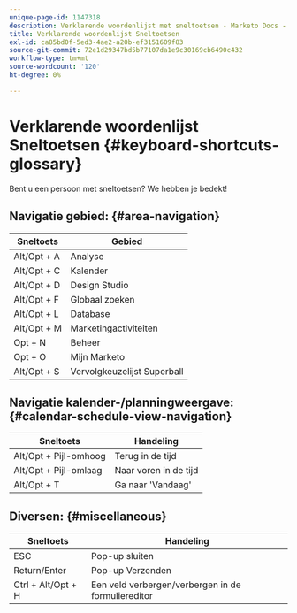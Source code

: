 ```yaml
---
unique-page-id: 1147318
description: Verklarende woordenlijst met sneltoetsen - Marketo Docs - Productdocumentatie
title: Verklarende woordenlijst Sneltoetsen
exl-id: ca85bd0f-5ed3-4ae2-a20b-ef3151609f83
source-git-commit: 72e1d29347bd5b77107da1e9c30169cb6490c432
workflow-type: tm+mt
source-wordcount: '120'
ht-degree: 0%

---
```


# Verklarende woordenlijst Sneltoetsen {#keyboard-shortcuts-glossary}

Bent u een persoon met sneltoetsen? We hebben je bedekt!

## Navigatie gebied: {#area-navigation}

| Sneltoets | Gebied |
|---|---|
| Alt/Opt + A | Analyse |
| Alt/Opt + C | Kalender |
| Alt/Opt + D | Design Studio |
| Alt/Opt + F | Globaal zoeken |
| Alt/Opt + L | Database |
| Alt/Opt + M | Marketingactiviteiten |
| Opt + N | Beheer |
| Opt + O | Mijn Marketo |
| Alt/Opt + S | Vervolgkeuzelijst Superball |

## Navigatie kalender-/planningweergave:  {#calendar-schedule-view-navigation}

| Sneltoets | Handeling |
|---|---|
| Alt/Opt + Pijl-omhoog | Terug in de tijd |
| Alt/Opt + Pijl-omlaag | Naar voren in de tijd |
| Alt/Opt + T | Ga naar &#39;Vandaag&#39; |

## Diversen: {#miscellaneous}

| Sneltoets | Handeling |
|---|---|
| ESC | Pop-up sluiten |
| Return/Enter | Pop-up Verzenden |
| Ctrl + Alt/Opt + H | Een veld verbergen/verbergen in de formuliereditor |
